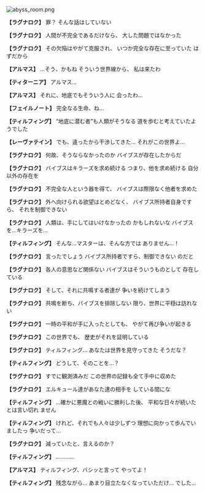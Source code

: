 
![abyss_room.png](../images/backgrounds/abyss_room.png)

**【ラグナロク】**
罪？
そんな話はしていない

**【ラグナロク】**
人間が不完全であるだけなら、
大した問題ではなかった

**【ラグナロク】**
その欠陥はやがて克服され、
いつか完全な存在に至っていた
はずだから

**【アルマス】**
…そう、かもね
そういう世界線から、
私は来たわ

**【ティターニア】**
アルマス…

**【アルマス】**
それに、地底でもそういう人に
会ったわ…

**【フェイルノート】**
完全なる生命、ね…

**【ティルフィング】**
“地底に潜む者”も人類がそうなる
道を歩むと考えていたようでした

**【レーヴァテイン】**
でも、違ったから干渉してきた…
それがこの世界よ…

**【ラグナロク】**
何故、そうならなかったのか
バイブスが存在したからだ

**【ラグナロク】**
バイブスはキラーズを求め続ける
つまり、他を求め続ける
自分以外の存在を

**【ラグナロク】**
不完全な人という器を得て、
バイブスは際限なく他者を求めた

**【ラグナロク】**
外へ向けられる欲望はとめどなく、
バイブス所持者自身ですら、
それを制御できない

**【ラグナロク】**
人類は、手にしてはいけなかったの
かもしれないな
バイブスを…キラーズを…

**【ティルフィング】**
そんな…マスターは、そんな方では
ありません…！

**【ラグナロク】**
言ったでしょう
バイブス所持者ですら、制御できない
のだと

**【ラグナロク】**
各人の意思など関係ない
バイブスはそういうものとして
存在している

**【ラグナロク】**
そして、それに共鳴する者達が
争いを続けてしまう

**【ラグナロク】**
共鳴を断ち、バイブスを排除しない
限り、世界に平穏は訪れない

**【ラグナロク】**
一時の平和が手に入ったとしても、
やがて再び争いが起きる

**【ラグナロク】**
この世界でも、
歴史がそれを証明している

**【ラグナロク】**
ティルフィング…
あなたは世界を見守ってきた
そうだな？

**【ティルフィング】**
どうして、そのことを…？

**【ラグナロク】**
すでに観測済みだ
この世界の記録も全て手中に収めた

**【ラグナロク】**
エルキュール達があなた達の相手を
している間にな

**【ティルフィング】**
…確かに悪魔との戦いに勝利した後、
平和な日々が続いたとは言い切れ
ません

**【ティルフィング】**
けれど、それでも人々は少しずつ
理想に向かって歩んでいましたっ
争いだって…

**【ラグナロク】**
減っていたと、言えるのか？

**【ティルフィング】**
…………

**【アルマス】**
ティルフィング、バシッと言って
やってよ！

**【ティルフィング】**
残念ながら…
あまり目立たなくなっていただけ…
でした…